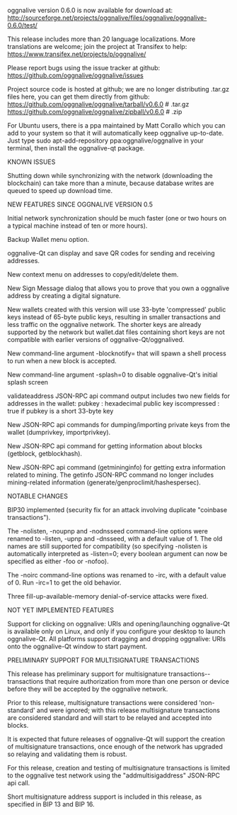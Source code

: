 oggnalive version 0.6.0 is now available for download at:
http://sourceforge.net/projects/oggnalive/files/oggnalive/oggnalive-0.6.0/test/

This release includes more than 20 language localizations.
More translations are welcome; join the
project at Transifex to help:
https://www.transifex.net/projects/p/oggnalive/

Please report bugs using the issue tracker at github:
https://github.com/oggnalive/oggnalive/issues

Project source code is hosted at github; we are no longer
distributing .tar.gz files here, you can get them
directly from github:
https://github.com/oggnalive/oggnalive/tarball/v0.6.0  # .tar.gz
https://github.com/oggnalive/oggnalive/zipball/v0.6.0  # .zip

For Ubuntu users, there is a ppa maintained by Matt Corallo which
you can add to your system so that it will automatically keep
oggnalive up-to-date.  Just type
sudo apt-add-repository ppa:oggnalive/oggnalive
in your terminal, then install the oggnalive-qt package.


KNOWN ISSUES

Shutting down while synchronizing with the network
(downloading the blockchain) can take more than a minute,
because database writes are queued to speed up download
time.


NEW FEATURES SINCE OGGNALIVE VERSION 0.5

Initial network synchronization should be much faster
(one or two hours on a typical machine instead of ten or more
hours).

Backup Wallet menu option.

oggnalive-Qt can display and save QR codes for sending
and receiving addresses.

New context menu on addresses to copy/edit/delete them.

New Sign Message dialog that allows you to prove that you
own a oggnalive address by creating a digital
signature.

New wallets created with this version will
use 33-byte 'compressed' public keys instead of
65-byte public keys, resulting in smaller
transactions and less traffic on the oggnalive
network. The shorter keys are already supported
by the network but wallet.dat files containing
short keys are not compatible with earlier
versions of oggnalive-Qt/oggnalived.

New command-line argument -blocknotify=<command>
that will spawn a shell process to run <command> 
when a new block is accepted.

New command-line argument -splash=0 to disable
oggnalive-Qt's initial splash screen

validateaddress JSON-RPC api command output includes
two new fields for addresses in the wallet:
pubkey : hexadecimal public key
iscompressed : true if pubkey is a short 33-byte key

New JSON-RPC api commands for dumping/importing
private keys from the wallet (dumprivkey, importprivkey).

New JSON-RPC api command for getting information about
blocks (getblock, getblockhash).

New JSON-RPC api command (getmininginfo) for getting
extra information related to mining. The getinfo
JSON-RPC command no longer includes mining-related
information (generate/genproclimit/hashespersec).



NOTABLE CHANGES

BIP30 implemented (security fix for an attack involving
duplicate "coinbase transactions").

The -nolisten, -noupnp and -nodnsseed command-line
options were renamed to -listen, -upnp and -dnsseed,
with a default value of 1. The old names are still
supported for compatibility (so specifying -nolisten
is automatically interpreted as -listen=0; every
boolean argument can now be specified as either
-foo or -nofoo).

The -noirc command-line options was renamed to
-irc, with a default value of 0. Run -irc=1 to
get the old behavior.

Three fill-up-available-memory denial-of-service
attacks were fixed.


NOT YET IMPLEMENTED FEATURES

Support for clicking on oggnalive: URIs and
opening/launching oggnalive-Qt is available only on Linux,
and only if you configure your desktop to launch
oggnalive-Qt. All platforms support dragging and dropping
oggnalive: URIs onto the oggnalive-Qt window to start
payment.


PRELIMINARY SUPPORT FOR MULTISIGNATURE TRANSACTIONS

This release has preliminary support for multisignature
transactions-- transactions that require authorization
from more than one person or device before they
will be accepted by the oggnalive network.

Prior to this release, multisignature transactions
were considered 'non-standard' and were ignored;
with this release multisignature transactions are
considered standard and will start to be relayed
and accepted into blocks.

It is expected that future releases of oggnalive-Qt
will support the creation of multisignature transactions,
once enough of the network has upgraded so relaying
and validating them is robust.

For this release, creation and testing of multisignature
transactions is limited to the oggnalive test network using
the "addmultisigaddress" JSON-RPC api call.

Short multisignature address support is included in this
release, as specified in BIP 13 and BIP 16.
